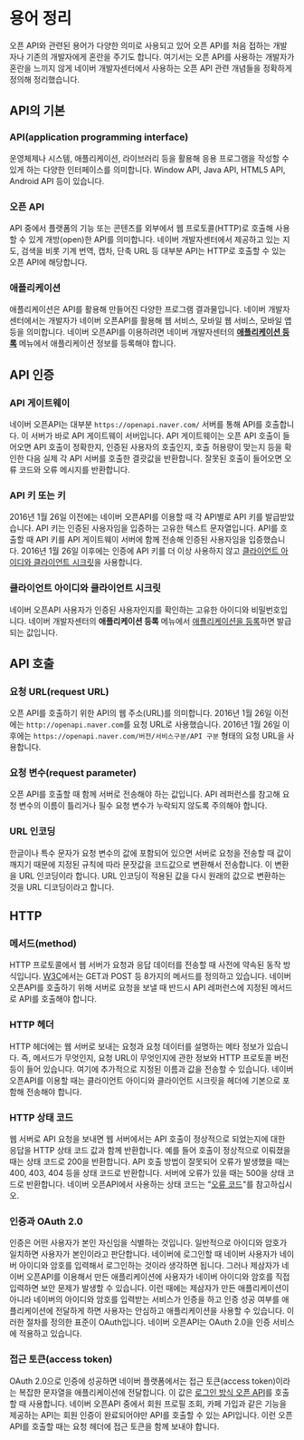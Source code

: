 # 용어 정리

오픈 API와 관련된 용어가 다양한 의미로 사용되고 있어 오픈 API를 처음 접하는 개발자나 기존의 개발자에게 혼란을 주기도 합니다. 여기서는 오픈 API를 사용하는 개발자가 혼란을 느끼지 않게 네이버 개발자센터에서 사용하는 오픈 API 관련 개념들을 정확하게 정의해 정리했습니다.

## API의 기본

### API(application programming interface)

운영체제나 시스템, 애플리케이션, 라이브러리 등을 활용해 응용 프로그램을 작성할 수 있게 하는 다양한 인터페이스를 의미합니다. Window API, Java API, HTML5 API, Android API 등이 있습니다.

### 오픈 API

API 중에서 플랫폼의 기능 또는 콘텐츠를 외부에서 웹 프로토콜(HTTP)로 호출해 사용할 수 있게 개방(open)한 API를 의미합니다. 네이버 개발자센터에서 제공하고 있는 지도, 검색을 비롯 기계 번역, 캡차, 단축 URL 등 대부분 API는 HTTP로 호출할 수 있는 오픈 API에 해당합니다.

### 애플리케이션

애플리케이션은 API를 활용해 만들어진 다양한 프로그램 결과물입니다. 네이버 개발자센터에서는 개발자가 네이버 오픈API를 활용해 웹 서비스, 모바일 웹 서비스, 모바일 앱 등을 의미합니다. 네이버 오픈API를 이용하려면 네이버 개발자센터의 **[애플리케이션 등록](https://developers.naver.com/apps/#/register)** 메뉴에서 애플리케이션 정보를 등록해야 합니다.

## API 인증

### API 게이트웨이

네이버 오픈API는 대부분 `https://openapi.naver.com/` 서버를 통해 API를 호출합니다. 이 서버가 바로 API 게이트웨이 서버입니다. API 게이트웨이는 오픈 API 호출이 들어오면 API 호출이 정확한지, 인증된 사용자의 호출인지, 호출 허용량이 맞는지 등을 확인한 다음 실제 각 API 서버를 호출한 결괏값을 반환합니다. 잘못된 호출이 들어오면 오류 코드와 오류 메시지를 반환합니다.

### API 키 또는 키

2016년 1월 26일 이전에는 네이버 오픈API를 이용할 때 각 API별로 API 키를 발급받았습니다. API 키는 인증된 사용자임을 입증하는 고유한 텍스트 문자열입니다. API를 호출할 때 API 키를 API 게이트웨이 서버에 함께 전송해 인증된 사용자임을 입증했습니다. 2016년 1월 26일 이후에는 인증에 API 키를 더 이상 사용하지 않고 [클라이언트 아이디와 클라이언트 시크릿](#클라이언트-아이디와-클라이언트-시크릿)을 사용합니다.

### 클라이언트 아이디와 클라이언트 시크릿

네이버 오픈API 사용자가 인증된 사용자인지를 확인하는 고유한 아이디와 비밀번호입니다. 네이버 개발자센터의 **애플리케이션 등록** 메뉴에서 [애플리케이션을 등록](appregister.md#애플리케이션-등록)하면 발급되는 값입니다.

## API 호출

### 요청 URL(request URL)

오픈 API를 호출하기 위한 API의 웹 주소(URL)를 의미합니다. 2016년 1월 26일 이전에는 `http://openapi.naver.com`를 요청 URL로 사용했습니다. 2016년 1월 26일 이후에는 `https://openapi.naver.com/버전/서비스구분/API 구분` 형태의 요청 URL을 사용합니다.

### 요청 변수(request parameter)

오픈 API를 호출할 때 함께 서버로 전송해야 하는 값입니다. API 레퍼런스를 참고해 요청 변수의 이름이 틀리거나 필수 요청 변수가 누락되지 않도록 주의해야 합니다.

### URL 인코딩

한글이나 특수 문자가 요청 변수의 값에 포함되어 있으면 서버로 요청을 전송할 때 값이 깨지기 때문에 지정된 규칙에 따라 문잣값을 코드값으로 변환해서 전송합니다. 이 변환을 URL 인코딩이라 합니다. URL 인코딩이 적용된 값을 다시 원래의 값으로 변환하는 것을 URL 디코딩이라고 합니다.

## HTTP

### 메서드(method) 

HTTP 프로토콜에서 웹 서버가 요청과 응답 데이터를 전송할 때 사전에 약속된 동작 방식입니다. [W3C](https://www.w3.org/)에서는 GET과 POST 등 8가지의 메서드를 정의하고 있습니다. 네이버 오픈API를 호출하기 위해 서버로 요청을 보낼 때 반드시 API 레퍼런스에 지정된 메서드로 API를 호출해야 합니다.

### HTTP 헤더 

HTTP 헤더에는 웹 서버로 보내는 요청과 요청 데이터를 설명하는 메타 정보가 있습니다. 즉, 메서드가 무엇인지, 요청 URL이 무엇인지에 관한 정보와 HTTP 프로토콜 버전 등이 들어 있습니다. 여기에 추가적으로 지정된 이름과 값을 전송할 수 있습니다. 네이버 오픈API를 이용할 때는 클라이언트 아이디와 클라이언트 시크릿을 헤더에 기본으로 포함해 전송해야 합니다.

### HTTP 상태 코드 

웹 서버로 API 요청을 보내면 웹 서버에서는 API 호출이 정상적으로 되었는지에 대한 응답을 HTTP 상태 코드 값과 함께 반환합니다. 예를 들어 호출이 정상적으로 이뤄졌을 때는 상태 코드로 200을 반환합니다. API 호출 방법이 잘못되어 오류가 발생했을 때는 400, 403, 404 등을 상태 코드로 반환합니다. 서버에 오류가 있을 때는 500을 상태 코드로 반환합니다. 네이버 오픈API에서 사용하는 상태 코드는 "[오류 코드](errorcode.md#주요-오류-코드)"를 참고하십시오.

### 인증과 OAuth 2.0 

인증은 어떤 사용자가 본인 자신임을 식별하는 것입니다. 일반적으로 아이디와 암호가 일치하면 사용자가 본인이라고 판단합니다. 네이버에 로그인할 때 네이버 사용자가 네이버 아이디와 암호를 입력해서 로그인하는 것이라 생각하면 됩니다. 그러나 제삼자가 네이버 오픈API를 이용해서 만든 애플리케이션에 사용자가 네이버 아이디와 암호를 직접 입력하면 보안 문제가 발생할 수 있습니다. 이런 때에는 제삼자가 만든 애플리케이션이 아니라 네이버의 아이디와 암호를 입력받는 서비스가 인증을 하고 인증 성공 여부를 애플리케이션에 전달하게 하면 사용자는 안심하고 애플리케이션을 사용할 수 있습니다. 이러한 절차를 정의한 표준이 OAuth입니다. 네이버 오픈API는 OAuth 2.0을 인증 서비스에 적용하고 있습니다.

### 접근 토큰(access token) 

OAuth 2.0으로 인증에 성공하면 네이버 플랫폼에서는 접근 토큰(access token)이라는 복잡한 문자열을 애플리케이션에 전달합니다. 이 값은 [로그인 방식 오픈 API](apilist.md#로그인-방식-오픈-api)를 호출할 때 사용합니다. 네이버 오픈API 중에서 회원 프로필 조회, 카페 가입과 같은 기능을 제공하는 API는 회원 인증이 완료되어야만 API를 호출할 수 있는 API입니다. 이런 오픈 API를 호출할 때는 요청 헤더에 접근 토큰을 함께 보내야 합니다.
